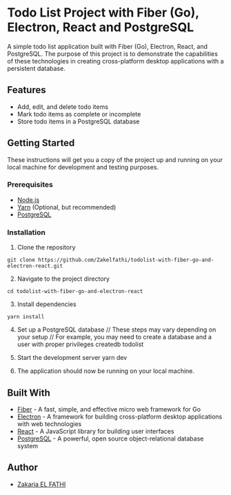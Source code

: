 # Todo List Project with Fiber (Go), Electron, React and PostgreSQL

A simple todo list application built with Fiber (Go), Electron, React, and PostgreSQL. The purpose of this project is to demonstrate the capabilities of these technologies in creating cross-platform desktop applications with a persistent database.

## Features
- Add, edit, and delete todo items
- Mark todo items as complete or incomplete
- Store todo items in a PostgreSQL database

## Getting Started

These instructions will get you a copy of the project up and running on your local machine for development and testing purposes.

### Prerequisites

- [Node.js](https://nodejs.org/en/)
- [Yarn](https://yarnpkg.com/en/) (Optional, but recommended)
- [PostgreSQL](https://www.postgresql.org/)

### Installation

1. Clone the repository
```console 
git clone https://github.com/Zakelfathi/todolist-with-fiber-go-and-electron-react.git
```

2. Navigate to the project directory
```console
cd todolist-with-fiber-go-and-electron-react
```


3. Install dependencies
```console
yarn install
```


4. Set up a PostgreSQL database
// These steps may vary depending on your setup
// For example, you may need to create a database and a user with proper privileges
createdb todolist

5. Start the development server
yarn dev


6. The application should now be running on your local machine.

## Built With

- [Fiber](https://github.com/gofiber/fiber) - A fast, simple, and effective micro web framework for Go
- [Electron](https://electronjs.org/) - A framework for building cross-platform desktop applications with web technologies
- [React](https://reactjs.org/) - A JavaScript library for building user interfaces
- [PostgreSQL](https://www.postgresql.org/) - A powerful, open source object-relational database system

## Author

- [Zakaria EL FATHI](https://github.com/Zakelfathi)


